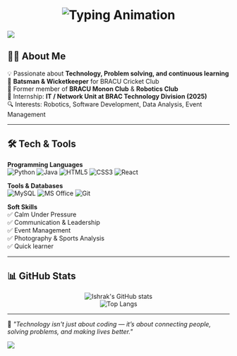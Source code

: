 <!-- Dynamic Profile Header -->
<h1 align="center">
  <img src="https://readme-typing-svg.herokuapp.com?font=Fira+Code&weight=700&size=32&duration=3000&pause=1000&color=FF6F61&center=true&vCenter=true&width=800&lines=+I'm+MD+SHAMIUL+ISLAM+KHAN+ISHRAK;Tech+Enthusiast+%7C+Problem+Solver;Python+%7C+HTML+%7C+DBMS;Always+Learning+%26+Exploring+New+Tech" alt="Typing Animation" />
</h1>

<!-- Colorful Wave Divider -->
<img src="https://capsule-render.vercel.app/api?type=waving&color=ff6f61&height=90&section=header" />

<!-- About Me -->
## 🧑‍💻 About Me  
💡 Passionate about **Technology, Problem solving, and continuous learning**  
🏏 **Batsman & Wicketkeeper** for BRACU Cricket Club  
🤝 Former member of **BRACU Monon Club** & **Robotics Club**  
💼 Internship: **IT / Network Unit at BRAC Technology Division (2025)**  
🔍 Interests: Robotics, Software Development, Data Analysis, Event Management  

---

<!-- Skills -->
## 🛠 Tech & Tools  

**Programming Languages**  
![Python](https://img.shields.io/badge/Python-3776AB?style=for-the-badge&logo=python&logoColor=white)
![Java](https://img.shields.io/badge/Java-ED8B00?style=for-the-badge&logo=java&logoColor=white)
![HTML5](https://img.shields.io/badge/HTML5-E34F26?style=for-the-badge&logo=html5&logoColor=white)
![CSS3](https://img.shields.io/badge/CSS3-1572B6?style=for-the-badge&logo=css3&logoColor=white)
![React](https://img.shields.io/badge/React-20232A?style=for-the-badge&logo=react&logoColor=61DAFB)

**Tools & Databases**  
![MySQL](https://img.shields.io/badge/MySQL-005C84?style=for-the-badge&logo=mysql&logoColor=white)
![MS Office](https://img.shields.io/badge/MS%20Office-D83B01?style=for-the-badge&logo=microsoft-office&logoColor=white)
![Git](https://img.shields.io/badge/Git-F05033?style=for-the-badge&logo=git&logoColor=white)

**Soft Skills**  
✅ Calm Under Pressure  
✅ Communication & Leadership  
✅ Event Management  
✅ Photography & Sports Analysis  
✅ Quick learner

---

<!-- GitHub Stats -->
## 📊 GitHub Stats
<div align="center">

![Ishrak's GitHub stats](https://github-readme-stats.vercel.app/api?username=YourGitHubUsername&show_icons=true&theme=radical)  
![Top Langs](https://github-readme-stats.vercel.app/api/top-langs/?username=YourGitHubUsername&layout=compact&theme=radical)  

</div>

---

<!-- Quote -->
💬 *"Technology isn't just about coding — it’s about connecting people, solving problems, and making lives better."*

<!-- Colorful Wave Footer -->
<img src="https://capsule-render.vercel.app/api?type=waving&color=ff6f61&height=90&section=footer" />

